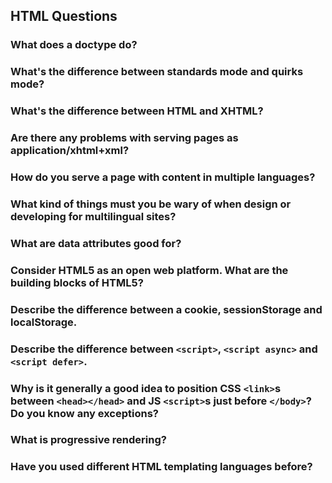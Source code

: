 
## HTML Questions

### What does a doctype do?

### What's the difference between standards mode and quirks mode?

### What's the difference between HTML and XHTML?

### Are there any problems with serving pages as application/xhtml+xml?

### How do you serve a page with content in multiple languages?

### What kind of things must you be wary of when design or developing for multilingual sites?

### What are data attributes good for?

### Consider HTML5 as an open web platform. What are the building blocks of HTML5?

### Describe the difference between a cookie, sessionStorage and localStorage.

### Describe the difference between `<script>`, `<script async>` and `<script defer>`.

### Why is it generally a good idea to position CSS `<link>`s between `<head></head>` and JS `<script>`s just before `</body>`? Do you know any exceptions?

### What is progressive rendering?

### Have you used different HTML templating languages before?

